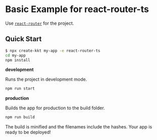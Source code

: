 Basic Example for react-router-ts
===

Use [`react-router`](https://github.com/remix-run/react-router) for the project.

## Quick Start

```bash
$ npx create-kkt my-app -e react-router-ts
cd my-app
npm install
```

**development**

Runs the project in development mode.  

```bash
npm run start
```

**production**

Builds the app for production to the build folder.

```bash
npm run build
```

The build is minified and the filenames include the hashes.
Your app is ready to be deployed!
